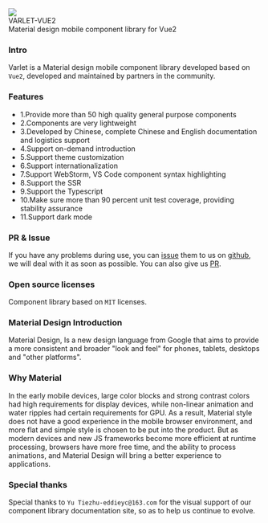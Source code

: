 <div class="varlet-introduce">
  <div class="varlet-introduce__row">
    <img class="varlet-introduce__image" src="https://varlet.gitee.io/varlet-ui-vue2/varlet_icon.png" />
    <div class="varlet-introduce__name">VARLET-VUE2</div>  
  </div>
  <div class="varlet-introduce__des">Material design mobile component library for Vue2</div>
</div>

### Intro

Varlet is a Material design mobile component library developed based on `Vue2`, developed and maintained by partners in the community.

### Features
- 1.Provide more than 50 high quality general purpose components
- 2.Components are very lightweight
- 3.Developed by Chinese, complete Chinese and English documentation and logistics support
- 4.Support on-demand introduction
- 5.Support theme customization
- 6.Support internationalization
- 7.Support WebStorm, VS Code component syntax highlighting
- 8.Support the SSR
- 9.Support the Typescript
- 10.Make sure more than 90 percent unit test coverage, providing stability assurance
- 11.Support dark mode

### PR & Issue
If you have any problems during use, you can [issue](https://github.com/varletjs/varlet-vue2/issues) them to us on [github](https://github.com/varletjs/varlet-vue2),
we will deal with it as soon as possible. You can also give us [PR](https://github.com/varletjs/varlet-vue2/pulls).

### Open source licenses
Component library based on `MIT` licenses.

### Material Design Introduction
Material Design, Is a new design language from Google that aims to provide a more consistent and broader 
"look and feel" for phones, tablets, desktops and "other platforms".

### Why Material
In the early mobile devices, large color blocks and strong contrast colors had high requirements for display devices, 
while non-linear animation and water ripples had certain requirements for GPU.
As a result, Material style does not have a good experience in the mobile browser environment, and more flat and simple style is chosen to be put into the product.
But as modern devices and new JS frameworks become more efficient at runtime processing, 
browsers have more free time, and the ability to process animations, and Material Design will bring a better experience to applications.

### Special thanks

Special thanks to `Yu Tiezhu-eddieyc@163.com` for the visual support of our component library documentation site, 
so as to help us continue to evolve.